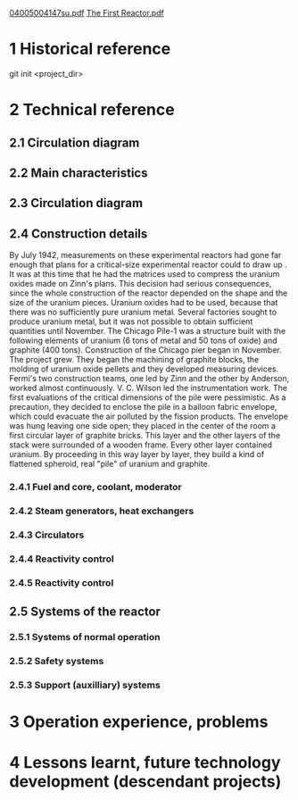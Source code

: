 [04005004147su.pdf](https://github.com/atomicFTF/SMR_knowledge_base/files/10865159/04005004147su.pdf)
[The First Reactor.pdf](https://github.com/atomicFTF/SMR_knowledge_base/files/10865161/The.First.Reactor.pdf)
# 1 Historical reference
git init <project_dir>
# 2 Technical reference

## 2.1 Circulation diagram

## 2.2 Main characteristics

## 2.3 Circulation diagram

## 2.4 Construction details
By July 1942, measurements on these experimental reactors had gone far enough that plans for a critical-size experimental reactor could
to draw up . It was at this time that he had the matrices used to compress the uranium oxides made on Zinn's plans. This decision had serious consequences, since the whole construction of the reactor depended on the shape and
the size of the uranium pieces.
Uranium oxides had to be used, because that there was no sufficiently pure uranium metal. Several factories sought to produce uranium metal, but it was not possible to obtain sufficient quantities until November. The Chicago Pile-1 was a structure built with the following elements of uranium (6 tons of metal and 50 tons of oxide) and graphite (400 tons).
Construction of the Chicago pier began in November. The project grew. They began the machining of graphite blocks, the molding of uranium oxide pellets and they developed measuring devices. Fermi's two construction teams, one led by Zinn and the other
by Anderson, worked almost continuously. V. C. Wilson led the instrumentation work.
The first evaluations of the critical dimensions of the pile were pessimistic. As a precaution, they decided to enclose the pile in a balloon fabric envelope, which could evacuate the air polluted by the fission products.
  The envelope was hung leaving one side open; they placed in the center of the room a first
circular layer of graphite bricks. This layer and the other layers of the stack were surrounded of a wooden frame. Every other layer contained
uranium. By proceeding in this way layer by layer, they build a kind of flattened spheroid, real "pile" of uranium and graphite.
### 2.4.1 Fuel and core, coolant, moderator

### 2.4.2 Steam generators, heat exchangers

### 2.4.3 Circulators

### 2.4.4 Reactivity control

### 2.4.5 Reactivity control

## 2.5 Systems of the reactor

### 2.5.1 Systems of normal operation

### 2.5.2 Safety systems

### 2.5.3 Support (auxilliary) systems

# 3 Operation experience, problems

# 4 Lessons learnt, future technology development (descendant projects)

